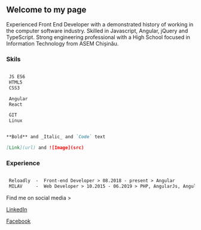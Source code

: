 ## Welcome to my page

Experienced Front End Developer with a demonstrated history of working in the computer software industry. Skilled in Javascript, Angular, jQuery and TypeScript. Strong engineering professional with a High School focused in Information Technology from ASEM Chișinău. 

### Skils


```markdown

 JS ES6
 HTML5
 CSS3

 Angular
 React

 GIT
 Linux


**Bold** and _Italic_ and `Code` text

[Link](url) and ![Image](src)
```


### Experience


```markdown

 Reloadly  -  Front-end Developer > 08.2018 - present > Angular
 MILAV     -  Web Developer > 10.2015 - 06.2019 > PHP, AngularJs, Angular 2+

```


Find me on social media > 

[LinkedIn](https://www.linkedin.com/in/johnnytmd/)

[Facebook](https://www.facebook.com/JohnnyTMD)
